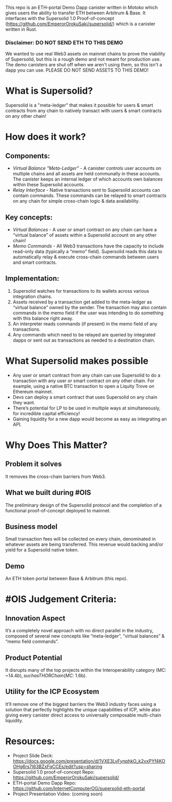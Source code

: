 This repo is an ETH-portal Demo Dapp canister written in Motoko which gives users the ability to transfer ETH between Arbitrum & Base. It interfaces with the Supersolid 1.0 Proof-of-concept (https://github.com/EmperorOrokuSaki/supersolid/) which is a canister written in Rust.

### Disclaimer: DO NOT SEND ETH TO THIS DEMO
We wanted to use real Web3 assets on mainnet chains to prove the viability of Supersolid, but this is a rough demo and not meant for production use. The demo canisters are shut off when we aren't using them, so this isn't a dapp you can use. PLEASE DO NOT SEND ASSETS TO THIS DEMO!

# What is Supersolid?
Supersolid is a "meta-ledger" that makes it possible for users & smart contracts from any chain to natively transact with users & smart contracts on any other chain!

# How does it work?
## Components:
* *Virtual Balance "Meta-Ledger"* - A canister controls user accounts on multiple chains and all assets are held communally in these accounts. The canister keeps an internal ledger of which accounts own balances within these Supersolid accounts.
* *Relay Interface* - Native transactions sent to Supersolid accounts can contain commands. These commands can be relayed to smart contracts on any chain for simple cross-chain logic & data availability.

## Key concepts:
* *Virtual Balances* - A user or smart contract on any chain can have a “virtual balance” of assets within a Supersolid account on any other chain!
* *Memo Commands* - All Web3 transactions have the capacity to include read-only data (typically a “memo” field). Supersolid reads this data to automatically relay & execute cross-chain commands between users and smart contracts.

## Implementation:
1. Supersolid watches for transactions to its wallets across various integration chains.
2. Assets received by a transaction get added to the meta-ledger as “virtual balance” owned by the sender. The transaction may also contain commands in the memo field if the user was intending to do something with this balance right away.
3. An interpreter reads commands (if present) in the memo field of any transactions.
4. Any commands which need to be relayed are queried by integrated dapps or sent out as transactions as needed to a destination chain.

# What Supersolid makes possible
* Any user or smart contract from any chain can use Supersolid to do a transaction with any user or smart contract on any other chain. For example, using a native BTC transaction to open a Liquity Trove on Ethereum mainnet.
* Devs can deploy a smart contract that uses Supersolid on any chain they want.
* There’s potential for LP to be used in multiple ways at simultaneously, for incredible capital efficiency!
* Gaining liquidity for a new dapp would become as easy as integrating an API.

# Why Does This Matter?
## Problem it solves
It removes the cross-chain barriers from Web3.

## What we built during #OIS
The preliminary design of the Supersolid protocol and the completion of a functional proof-of-concept deployed to mainnet.

## Business model
Small transaction fees will be collected on every chain, denominated in whatever assets are being transferred. This revenue would backing and/or yield for a Supersolid native token.

## Demo
An ETH token portal between Base & Arbitrum (this repo).

# #OIS Judgement Criteria:
## Innovation Aspect
It’s a completely novel approach with no direct parallel in the industry, composed of several new concepts like “meta-ledger”, “virtual balances” & “memo field commands”.

## Product Potential
It disrupts many of the top projects within the Interoperability category (MC: ~$14.4b), such as THORChain (MC: ~$1.6b).

## Utility for the ICP Ecosystem
It’ll remove one of the biggest barriers the Web3 industry faces using a solution that perfectly highlights the unique capabilities of ICP, while also giving every canister direct access to universally composable multi-chain liquidity.

# Resources:
* Project Slide Deck: https://docs.google.com/presentation/d/1VXE3LvFynphkO_k2vxPYf4KOOHg6rs7I63BZxFqCCEs/edit?usp=sharing
* Supersolid 1.0 proof-of-concept Repo: https://github.com/EmperorOrokuSaki/supersolid/
* ETH-portal Demo Dapp Repo: https://github.com/InternetComputerOG/supersolid-eth-portal
* Project Presentation Video: (coming soon)